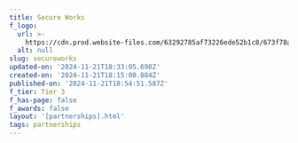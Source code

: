 ```yaml
---
title: Secure Works
f_logo:
  url: >-
    https://cdn.prod.website-files.com/63292785af73226ede52b1c8/673f78a4eb12efbd120e3177_SecureWorks%25201.svg
  alt: null
slug: secureworks
updated-on: '2024-11-21T18:33:05.698Z'
created-on: '2024-11-21T18:15:00.884Z'
published-on: '2024-11-21T18:54:51.587Z'
f_tier: Tier 3
f_has-page: false
f_awards: false
layout: '[partnerships].html'
tags: partnerships
---
```



